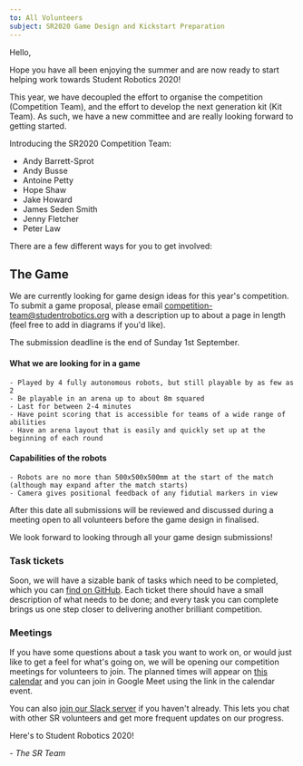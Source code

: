 ```yaml
---
to: All Volunteers
subject: SR2020 Game Design and Kickstart Preparation
---
```


Hello,

Hope you have all been enjoying the summer and are now ready to start helping work towards Student Robotics 2020!

This year, we have decoupled the effort to organise the competition (Competition Team), and the effort to develop the next generation kit (Kit Team). As such, we have a new committee and are really looking forward to getting started.

Introducing the SR2020 Competition Team:

- Andy Barrett-Sprot
- Andy Busse
- Antoine Petty
- Hope Shaw
- Jake Howard
- James Seden Smith
- Jenny Fletcher
- Peter Law

There are a few different ways for you to get involved:

## The Game

We are currently looking for game design ideas for this year's competition. To submit a game proposal, please email competition-team@studentrobotics.org with a description up to about a page in length (feel free to add in diagrams if you'd like).

The submission deadline is the end of Sunday 1st September.

#### What we are looking for in a game

    - Played by 4 fully autonomous robots, but still playable by as few as 2
    - Be playable in an arena up to about 8m squared
    - Last for between 2-4 minutes
    - Have point scoring that is accessible for teams of a wide range of abilities 
    - Have an arena layout that is easily and quickly set up at the beginning of each round

#### Capabilities of the robots

    - Robots are no more than 500x500x500mm at the start of the match (although may expand after the match starts)
    - Camera gives positional feedback of any fidutial markers in view

After this date all submissions will be reviewed and discussed during a meeting open to all volunteers before the game design in finalised.

We look forward to looking through all your game design submissions!

### Task tickets

Soon, we will have a sizable bank of tasks which need to be completed, which you can [find on GitHub](https://github.com/srobo/tasks/issues). Each ticket there should have a small description of what needs to be done; and every task you can complete brings us one step closer to delivering another brilliant competition.

### Meetings

If you have some questions about a task you want to work on, or would just like to get a feel for what's going on, we will be opening our competition meetings for volunteers to join. The planned times will appear on [this calendar](https://calendar.google.com/calendar/embed?src=studentrobotics.org_oqdjasvpps8smo0d5nte417rak%40group.calendar.google.com&ctz=Europe%2FLondon) and you can join in Google Meet using the link in the calendar event.

You can also [join our Slack server](https://goo.gl/forms/Maq41MHF8CYSRVn83) if you haven't already. This lets you chat with other SR volunteers and get more frequent updates on our progress.

Here's to Student Robotics 2020!

*- The SR Team*
